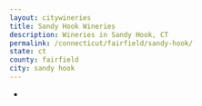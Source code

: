 ```yaml
---
layout: citywineries
title: Sandy Hook Wineries
description: Wineries in Sandy Hook, CT
permalink: /connecticut/fairfield/sandy-hook/
state: ct
county: fairfield
city: sandy hook
---
```

-
